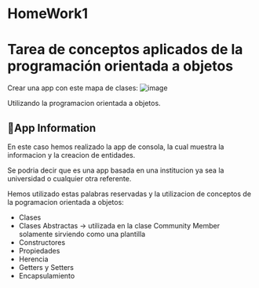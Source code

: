 # HomeWork1
# Tarea de conceptos aplicados de la programación orientada a objetos

Crear una app con este mapa de clases:
![image](https://github.com/user-attachments/assets/12b3da01-b752-40e1-b80e-6c8ff327ea0d)

Utilizando la programacion orientada a objetos.

<h2>🧩App Information</h2>

En este caso hemos realizado la app de consola, la cual muestra la informacion y la creacion de entidades. 


Se podria decir que es una app basada en una institucion ya sea la universidad o cualquier otra referente.

Hemos utilizado estas palabras reservadas y la utilizacion de conceptos de la pogramacion orientada a objetos:
<ul>
  <li>Clases</li>
  <li>Clases Abstractas -> utilizada en la clase Community Member solamente sirviendo como una plantilla</li>
  <li>Constructores</li>
  <li>Propiedades</li>
  <li>Herencia</li>
  <li>Getters y Setters</li>
  <li>Encapsulamiento</li>
</ul>

